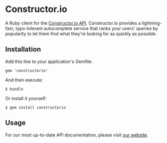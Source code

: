 # Constructor.io

A Ruby client for the [Constructor.io API](http://constructor.io/docs).  Constructor.io provides a lightning-fast, typo-tolerant autocomplete service that ranks your users' queries by popularity to let them find what they're looking for as quickly as possible.

## Installation

Add this line to your application's Gemfile:

    gem 'constructorio'

And then execute:

    $ bundle

Or install it yourself:

    $ gem install constructorio

## Usage

For our most up-to-date API documentation, please visit [our website](http://constructor.io/docs/).
